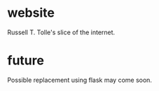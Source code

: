 # website
Russell T. Tolle's slice of the internet.

# future
Possible replacement using flask may come soon.
